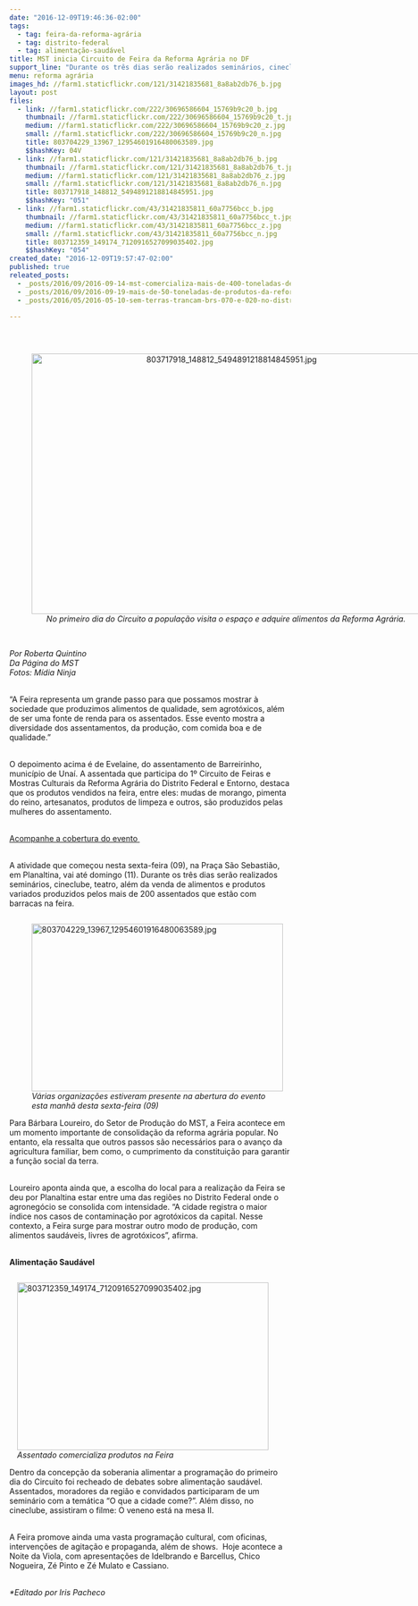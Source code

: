 ```yaml
---
date: "2016-12-09T19:46:36-02:00"
tags:
  - tag: feira-da-reforma-agrária
  - tag: distrito-federal
  - tag: alimentação-saudável
title: MST inicia Circuito de Feira da Reforma Agrária no DF
support_line: "Durante os três dias serão realizados seminários, cineclube, teatro, além da venda de alimentos e produtos variados por assentados da região"
menu: reforma agrária
images_hd: //farm1.staticflickr.com/121/31421835681_8a8ab2db76_b.jpg
layout: post
files:
  - link: //farm1.staticflickr.com/222/30696586604_15769b9c20_b.jpg
    thumbnail: //farm1.staticflickr.com/222/30696586604_15769b9c20_t.jpg
    medium: //farm1.staticflickr.com/222/30696586604_15769b9c20_z.jpg
    small: //farm1.staticflickr.com/222/30696586604_15769b9c20_n.jpg
    title: 803704229_13967_12954601916480063589.jpg
    $$hashKey: 04V
  - link: //farm1.staticflickr.com/121/31421835681_8a8ab2db76_b.jpg
    thumbnail: //farm1.staticflickr.com/121/31421835681_8a8ab2db76_t.jpg
    medium: //farm1.staticflickr.com/121/31421835681_8a8ab2db76_z.jpg
    small: //farm1.staticflickr.com/121/31421835681_8a8ab2db76_n.jpg
    title: 803717918_148812_5494891218814845951.jpg
    $$hashKey: "051"
  - link: //farm1.staticflickr.com/43/31421835811_60a7756bcc_b.jpg
    thumbnail: //farm1.staticflickr.com/43/31421835811_60a7756bcc_t.jpg
    medium: //farm1.staticflickr.com/43/31421835811_60a7756bcc_z.jpg
    small: //farm1.staticflickr.com/43/31421835811_60a7756bcc_n.jpg
    title: 803712359_149174_7120916527099035402.jpg
    $$hashKey: "054"
created_date: "2016-12-09T19:57:47-02:00"
published: true
releated_posts:
  - _posts/2016/09/2016-09-14-mst-comercializa-mais-de-400-toneladas-de-alimentos-durante-feira-em-maceio.md
  - _posts/2016/09/2016-09-19-mais-de-50-toneladas-de-produtos-da-reforma-agraria-foram-comercializadas-em-sergipe.md
  - _posts/2016/05/2016-05-10-sem-terras-trancam-brs-070-e-020-no-distrito-federal.md

---
```

<p>&nbsp;</p>

<div style="text-align:center">
<figure class="image" style="display:inline-block"><img alt="803717918_148812_5494891218814845951.jpg" height="466" src="//farm1.staticflickr.com/121/31421835681_8a8ab2db76_b.jpg" width="700" />
<figcaption><em>No primeiro dia do Circuito a popula&ccedil;&atilde;o visita o espa&ccedil;o e adquire alimentos da Reforma Agr&aacute;ria.&nbsp;</em></figcaption>
</figure>
</div>

<p><br />
<em>Por Roberta Quintino<br />
Da P&aacute;gina do MST<br />
Fotos: M&iacute;dia Ninja</em></p>

<p><br />
&ldquo;A Feira representa um grande passo para que possamos mostrar &agrave; sociedade que produzimos alimentos de qualidade, sem agrot&oacute;xicos, al&eacute;m de ser uma fonte de renda para os assentados. Esse evento mostra a diversidade dos assentamentos, da produ&ccedil;&atilde;o, com comida boa e de qualidade.&rdquo;</p>

<p><br />
O depoimento acima &eacute; de Evelaine, do assentamento de Barreirinho, munic&iacute;pio de Una&iacute;. A assentada que participa do 1&ordm; Circuito de Feiras e Mostras Culturais da Reforma Agr&aacute;ria do Distrito Federal e Entorno, destaca que os produtos vendidos na feira, entre eles: mudas de morango, pimenta do reino, artesanatos, produtos de limpeza e outros, s&atilde;o produzidos pelas mulheres do assentamento.</p>

<p><br />
<a href="https://www.facebook.com/circuitodefeirasdoDF">Acompanhe a cobertura do evento&nbsp;</a></p>

<p><br />
A atividade que come&ccedil;ou nesta sexta-feira (09), na Pra&ccedil;a S&atilde;o Sebasti&atilde;o, em Planaltina, vai at&eacute; domingo (11). Durante os tr&ecirc;s dias ser&atilde;o realizados semin&aacute;rios, cineclube, teatro, al&eacute;m da venda de alimentos e produtos variados produzidos pelos mais de 200 assentados que est&atilde;o com barracas na feira.</p>

<figure class="image" style="float:left"><img alt="803704229_13967_12954601916480063589.jpg" height="300" src="//farm1.staticflickr.com/222/30696586604_15769b9c20_b.jpg" width="450" />
<figcaption><em>V&aacute;rias organiza&ccedil;&otilde;es estiveram presente na abertura do evento<br />
esta manh&atilde; desta sexta-feira (09)</em></figcaption>
</figure>

<p><br />
Para B&aacute;rbara Loureiro, do Setor de Produ&ccedil;&atilde;o do MST, a Feira acontece em um momento importante de consolida&ccedil;&atilde;o da reforma agr&aacute;ria popular. No entanto, ela ressalta que outros passos s&atilde;o necess&aacute;rios para o avan&ccedil;o da agricultura familiar, bem como, o cumprimento da constitui&ccedil;&atilde;o para garantir a fun&ccedil;&atilde;o social da terra.</p>

<p><br />
Loureiro aponta ainda que, a escolha do local para a realiza&ccedil;&atilde;o da Feira se deu por Planaltina estar entre uma das regi&otilde;es no Distrito Federal onde o agroneg&oacute;cio se consolida com intensidade. &ldquo;A cidade registra o maior &iacute;ndice nos casos de contamina&ccedil;&atilde;o por agrot&oacute;xicos da capital. Nesse contexto, a Feira surge para mostrar outro modo de produ&ccedil;&atilde;o, com alimentos saud&aacute;veis, livres de agrot&oacute;xicos&rdquo;, afirma.&nbsp;</p>

<p><br />
<strong>Alimenta&ccedil;&atilde;o Saud&aacute;vel</strong></p>

<figure class="image" style="float:right"><img alt="803712359_149174_7120916527099035402.jpg" height="300" src="//farm1.staticflickr.com/43/31421835811_60a7756bcc_b.jpg" width="450" />
<figcaption><em>Assentado comercializa produtos na Feira</em></figcaption>
</figure>

<p><br />
Dentro da concep&ccedil;&atilde;o da soberania alimentar a programa&ccedil;&atilde;o do primeiro dia do Circuito foi recheado de debates sobre alimenta&ccedil;&atilde;o saud&aacute;vel.&nbsp; Assentados, moradores da regi&atilde;o e convidados participaram de um semin&aacute;rio com a tem&aacute;tica &ldquo;O que a cidade come?&rdquo;. Al&eacute;m disso, no cineclube, assistiram o filme: O veneno est&aacute; na mesa II.</p>

<p><br />
A Feira promove ainda uma vasta programa&ccedil;&atilde;o cultural, com oficinas, interven&ccedil;&otilde;es de agita&ccedil;&atilde;o e propaganda, al&eacute;m de shows.&nbsp; Hoje acontece a Noite da Viola, com apresenta&ccedil;&otilde;es de Idelbrando e Barcellus, Chico Nogueira, Z&eacute; Pinto e Z&eacute; Mulato e Cassiano.</p>

<p><br />
<em>*Editado por Iris Pacheco</em></p>
